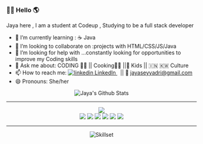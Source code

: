 ### 🙏🏼 Hello 🌎

Jaya here , I am a student at Codeup , Studying to be a full stack developer

<!--
**jayaseyyadri/jayaseyyadri** is a ✨ _special_ ✨ repository because its `README.md` (this file) appears on your GitHub profile.
-->

- 🌱 I’m currently learning : ☕️ Java
- 👯 I’m looking to collaborate on :projects with HTML/CSS/JS/Java
- 🤔 I’m looking for help with ...constantly looking for opportunities to improve my Coding skills
- 💬 Ask me about: CODING 👩‍💻 || Cooking👩‍🍳 ||👧 Kids || 🇮🇳 🇰🇼 Culture
- 📫 How to reach me:  <a href="https://www.linkedin.com/[removed]" rel="nofollow noreferrer">
    <img src="https://i.stack.imgur.com/gVE0j.png" alt="linkedin"> LinkedIn
  </a> &nbsp;  || 📩 jayaseyyadri@gmail.com
- 😄 Pronouns: She/her

<div align="center">	<div align="center">
<img align="center" src="https://github-readme-stats.vercel.app/api?username=jayaseyyadri&include_all_commits=true&count_private=true&show_icons=true&line_height=20&title_color=FF1493&icon_color=2234AE&text_color=D3D3D3&bg_color=0,000000,130F40" alt="Jaya's Github Stats">
<hr>
<img src ="https://github-readme-streak-stats.herokuapp.com/?user=jayaseyyadri"/>
  <br>
  <img src="https://img.shields.io/badge/javascript%20-%23323330.svg?&style=for-the-badge&logo=javascript&logoColor=%23F7DF1E"/>
  <img src="https://img.shields.io/badge/html5%20-%23E34F26.svg?&style=for-the-badge&logo=html5&logoColor=white"/>
  <img src="https://img.shields.io/badge/css3%20-%231572B6.svg?&style=for-the-badge&logo=css3&logoColor=white"/>
  <img src="https://img.shields.io/badge/java-%23ED8B00.svg?&style=for-the-badge&logo=java&logoColor=white"/>
  <img src="https://img.shields.io/badge/jquery%20-%230769AD.svg?&style=for-the-badge&logo=jquery&logoColor=white"/>
<img src="https://img.shields.io/badge/github%20-%23121011.svg?&style=for-the-badge&logo=github&logoColor=white"/>
  <hr>
<img src ="https://github-readme-stats.vercel.app/api/top-langs/?username=jayaseyyadri&title_color=FF1493&icon_color=2234AE&text_color=D3D3D3&bg_color=0,000000,130F40&line_height=20&height=600"&width="500" alt="Skillset">
</div>
